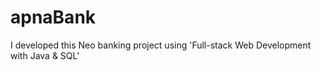 # apnaBank
I developed this Neo banking project using 'Full-stack Web Development  with Java &amp; SQL' 
